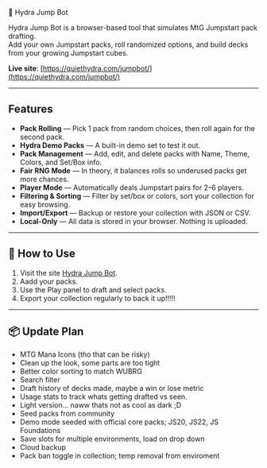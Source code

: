 🐉 Hydra Jump Bot

Hydra Jump Bot is a browser-based tool that simulates MtG Jumpstart pack drafting.  
Add your own Jumpstart packs, roll randomized options, and build decks from your growing Jumpstart cubes. 

**Live site**: [https://quiethydra.com/jumpbot/](https://quiethydra.com/jumpbot/)

---

## Features
- **Pack Rolling** — Pick 1 pack from random choices, then roll again for the second pack.
- **Hydra Demo Packs** — A built-in demo set to test it out.
- **Pack Management** — Add, edit, and delete packs with Name, Theme, Colors, and Set/Box info.
- **Fair RNG Mode** — In theory, it balances rolls so underused packs get more chances.
- **Player Mode** — Automatically deals Jumpstart pairs for 2–6 players.
- **Filtering & Sorting** — Filter by set/box or colors, sort your collection for easy browsing.
- **Import/Export** — Backup or restore your collection with JSON or CSV.
- **Local-Only** — All data is stored in your browser. Nothing is uploaded.

---

## 🚀 How to Use
1. Visit the site [Hydra Jump Bot](https://quiethydra.com/jumpbot/).
2. Aadd your packs.
3. Use the Play panel to draft and select packs.
4. Export your collection regularly to back it up!!!!!

---

## 📦 Update Plan
- MTG Mana Icons (tho that can be risky)
- Clean up the look, some parts are too tight
- Better color sorting to match WUBRG
- Search filter
- Draft history of decks made, maybe a win or lose metric
- Usage stats to track whats getting drafted vs seen.
- Light version... naww thats not as cool as dark ;D
- Seed packs from community
- Demo mode seeded with official core packs; JS20, JS22, JS Foundations
- Save slots for multiple environments, load on drop down
- Cloud backup
- Pack ban toggle in collection; temp removal from enviroment

